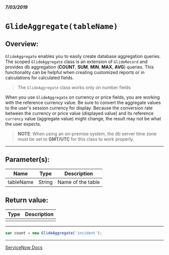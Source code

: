 ##### 7/03/2019
# `GlideAggregate(tableName)`

## Overview:
`GlideAggregate` enables you to easily create database aggregation queries.  
The scoped `GlideAggregate` class is an extension of `GlideRecord` and provides db aggregation (**COUNT**, **SUM**, **MIN**, **MAX**, **AVG**) queries.  This functionality can be helpful when creating customized reports or in calculations for calculated fields. 

  > The `GlideAggregate` class works only on number fields

When you use `GlideAggregate` on currency or price fields, you are working with the reference currency value.  Be sure to convert the aggregate values to the user's session currency for display.  Because the conversion rate between the currency or price value (displayed value) and its reference `currency` value (aggregate value) might change, the result may not be what the user expects.

  > **NOTE**: When using an on-premise system, the db server time zone must be set to **GMT/UTC** for this class to work properly.

---

## Parameter(s):
| Name | Type | Description |
|---|---|---|
| tableName | String | Name of the table |

## Return value:
| Type | Description |
|---|---|
|  |  |

---

```js
var count = new GlideAggregate('incident');
```

---

[ServiceNow Docs](https://developer.servicenow.com/app.do#!/api_doc?v=madrid&id=r_ScopedGlideAggregateGlideAggregate_String)